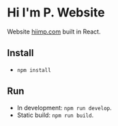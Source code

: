 # Hi I'm P. Website
Website [hiimp.com](http://www.hiimp.com) built in React.

## Install
- `npm install`

## Run
- In development: `npm run develop`.
- Static build: `npm run build`.
